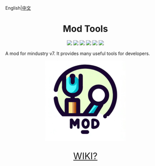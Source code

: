 English|[中文](README.md)

<div align="center"><h1>Mod Tools</h1>
  <a href="https://github.com/i-hope1/mod-tools/releases"><img src="https://img.shields.io/github/v/release/i-hope1/mod-tools?style=flat-square&include_prereleases&label=version" /></a>
  <a href="https://github.com/i-hope1/mod-tools/releases"><img src="https://img.shields.io/github/downloads/i-hope1/mod-tools/total.svg?style=flat-square" /></a>
  <a href="https://github.com/i-hope1/mod-tools/releases"><img src="https://img.shields.io/github/downloads/i-hope1/mod-tools/latest/total?style=flat-square" /></a>
  <a href="https://github.com/i-hope1/mod-tools/issues"><img src="https://img.shields.io/github/issues-raw/i-hope1/mod-tools.svg?style=flat-square&label=issues" /></a>
  <a href="https://github.com/i-hope1/mod-tools/graphs/contributors"><img src="https://img.shields.io/github/contributors/i-hope1/mod-tools?style=flat-square" /></a>
  <a href="https://github.com/i-hope1/mod-tools/blob/master/LICENSE"><img src="https://img.shields.io/github/license/i-hope1/mod-tools?style=flat-square" /></a>
</div>

A mod for mindustry v7.
It provides many useful tools for developers.

<div align="center"><img src="./assets/icon.png" width=50%></div>

<p style="font-size: 2em" align="center"><a href="https://i-hope1.github.io/mod-tools/">WIKI?</a></p>